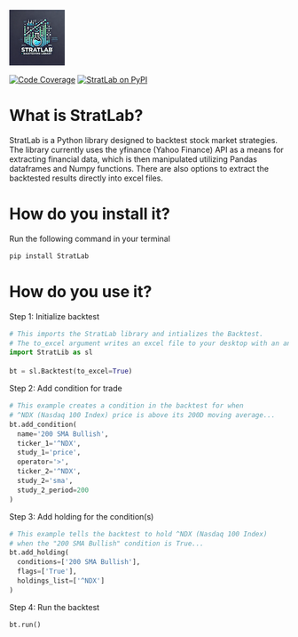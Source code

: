 ![StratLab Logo](https://github.com/rstickles16/StratLab/blob/main/logo.png)

[![Code Coverage](https://img.shields.io/codecov/c/gh/rstickles16/StratLab.svg?style=for-the-badge)](https://codecov.io/gh/rstickles16/StratLab)
[![StratLab on PyPI](https://img.shields.io/pypi/v/StratLab.svg?color=blue&style=for-the-badge)](https://pypi.org/project/StratLab)


# What is StratLab?
StratLab is a Python library designed to backtest stock market strategies. The library currently uses the yfinance (Yahoo Finance) API as a means for extracting financial data, which is then manipulated utilizing Pandas dataframes and Numpy functions. There are also options to extract the backtested results directly into excel files.
# How do you install it?
Run the following command in your terminal
```bash
pip install StratLab
```
# How do you use it?
Step 1: Initialize backtest
```python
# This imports the StratLab library and intializes the Backtest.
# The to_excel argument writes an excel file to your desktop with an analysis of the backtest.
import StratLib as sl

bt = sl.Backtest(to_excel=True)
```
Step 2: Add condition for trade
```python
# This example creates a condition in the backtest for when
# ^NDX (Nasdaq 100 Index) price is above its 200D moving average...
bt.add_condition(
  name='200 SMA Bullish',
  ticker_1='^NDX',
  study_1='price',
  operator='>',
  ticker_2='^NDX',
  study_2='sma',
  study_2_period=200
)
```

Step 3: Add holding for the condition(s)
```python
# This example tells the backtest to hold ^NDX (Nasdaq 100 Index)
# when the "200 SMA Bullish" condition is True...
bt.add_holding(
  conditions=['200 SMA Bullish'],
  flags=['True'],
  holdings_list=['^NDX']
)
```

Step 4: Run the backtest
```python
bt.run()

